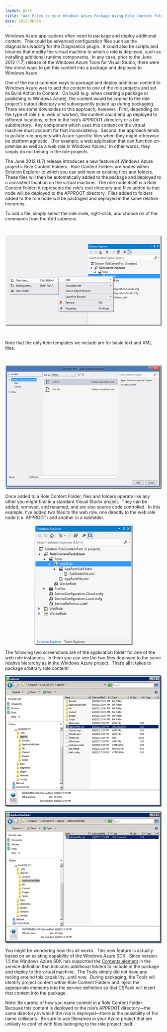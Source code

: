 ```yaml
---
layout: post
title: "Add Files to your Windows Azure Package using Role Content Folders"
date: 2012-06-08
---
```

<p>Windows Azure applications often need to package and deploy additional content.&#160; This could be advanced configuration files such as the diagnostics.wadcfg for the Diagnostics plugin.&#160; It could also be scripts and binaries that modify the virtual machine to which a role is deployed, such as installing additional runtime components.&#160; In any case, prior to the June 2012 (1.7) release of the Windows Azure Tools for Visual Studio, there were few direct ways to get this content into a package and deployed to Windows Azure.&#160; </p>  <p>One of the most common ways to package and deploy additional content to Windows Azure was to add the content to one of the role projects and set its Build Action to Content.&#160; On build (e.g. when creating a package or publishing to Windows Azure), the content would be copied to the role project’s output directory and subsequently picked up during packaging.&#160; There are some downsides to this approach, however.&#160; First, depending on the type of role (i.e. web or worker), the content could end up deployed to different locations, either in the role’s APPROOT directory or a bin subdirectory.&#160; Any component which uses this content on the virtual machine must account for that inconsistency.&#160; Second, the approach tends to pollute role projects with Azure-specific files when they might otherwise be platform agnostic.&#160; (For example, a web application that can function on-premise as well as a web role in Windows Azure.)&#160; In other words, they simply do not belong in the role projects.</p>  <p>The June 2012 (1.7) release introduces a new feature of Windows Azure projects: Role Content Folders.&#160; Role Content Folders are nodes within Solution Explorer to which you can add new or existing files and folders.&#160; These files will then be automatically added to the package and deployed to a consistent location on the virtual machine.&#160; The role node itself is a Role Content Folder; it represents the role’s root directory and files added to that node will be deployed to the APPROOT directory.&#160; Files added to folders added to the role node will be packaged and deployed in the same relative hierarchy.</p>  <p>To add a file, simply select the role node, right-click, and choose on of the commands from the Add submenu.</p>  <p>&#160;</p>  <p><a href="/assets/posts/6076.AddNewRoleContentItem_3D1EE43D.png"><img title="AddNewRoleContentItem" style="border: 0px currentcolor; margin-right: auto; margin-left: auto; float: none; display: block; background-image: none;" border="0" alt="AddNewRoleContentItem" src="/assets/posts/4403.AddNewRoleContentItem_thumb_2AD61D7B.png" width="572" height="290" /></a></p>  <p>&#160;</p>  <p>Note that the only item templates we include are for basic text and XML files.</p>  <p>&#160;</p>  <p><a href="/assets/posts/1602.AddNewItem_51A433BB.png"><img title="AddNewItem" style="margin-right: auto; margin-left: auto; float: none; display: block; background-image: none;" border="0" alt="AddNewItem" src="/assets/posts/5086.AddNewItem_thumb_1C97A48B.png" width="568" height="399" /></a></p>  <p>Once added to a Role Content Folder, files and folders operate like any other you might find in a standard Visual Studio project.&#160; They can be added, removed, and renamed, and are also source code controlled.&#160; In this example, I’ve added two files to the web role, one directly to the web role node (i.e. APPROOT) and another in a subfolder.</p>  <p><a href="/assets/posts/2671.RoleContentHierarchy_5C618B10.png"><img title="RoleContentHierarchy" style="margin-right: auto; margin-left: auto; float: none; display: block; background-image: none;" border="0" alt="RoleContentHierarchy" src="/assets/posts/5327.RoleContentHierarchy_thumb_6A33D10B.png" width="317" height="387" /></a></p>  <p>The following two screenshots are of the application folder for one of the web role instances.&#160; In them you can see the two files deployed to the same relative hierarchy as in the Windows Azure project.&#160; That’s all it takes to package arbitrary role content!</p>  <p><a href="/assets/posts/7043.AppRootFile_1101E74C.png"><img title="AppRootFile" style="margin-right: auto; margin-left: auto; float: none; display: block; background-image: none;" border="0" alt="AppRootFile" src="/assets/posts/4403.AppRootFile_thumb_707AA799.png" width="558" height="422" /></a></p>  <p><a href="/assets/posts/7140.AppRootSubFolder_30448E1F.png"><img title="AppRootSubFolder" style="margin-right: auto; margin-left: auto; float: none; display: block; background-image: none;" border="0" alt="AppRootSubFolder" src="/assets/posts/1777.AppRootSubFolder_thumb_292551A7.png" width="560" height="423" /></a></p>  <p>You might be wondering how this all works.&#160; This new feature is actually based on an existing capability of the Windows Azure SDK.&#160; Since version 1.5 the Windows Azure SDK has supported the <a href="http://msdn.microsoft.com/en-us/library/windowsazure/gg557553#Contents">Contents element</a> in the service definition that indicates additional folders to include in the package and deploy to the virtual machine.&#160; The Tools simply did not have any tooling around this capability…until now.&#160; During packaging, the Tools will identify project content within Role Content Folders and inject the appropriate elements into the service definition so that CSPack will insert that content into the package.</p>  <p>Note: Be careful of how you name content in a Role Content Folder.&#160; Because this content is deployed to the role’s APPROOT directory—the same directory in which the role is deployed—there is the possibility of file name collisions.&#160; Be sure to use filenames in your Azure project that are unlikely to conflict with files belonging to the role project itself.</p>